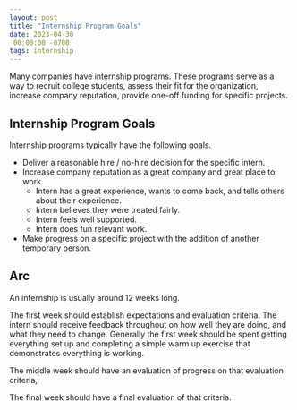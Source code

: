 ```yaml
---
layout: post
title: "Internship Program Goals"
date: 2023-04-30
 00:00:00 -0700
tags: internship
---
```


Many companies have internship programs. These programs serve as a way to recruit college students, assess their fit for the organization, increase company reputation, provide one-off funding for specific projects.

## Internship Program Goals

Internship programs typically have the following goals.

- Deliver a reasonable hire / no-hire decision for the specific intern.
- Increase company reputation as a great company and great place to work.
    - Intern has a great experience, wants to come back, and tells others about their experience.
    - Intern believes they were treated fairly.
    - Intern feels well supported.
    - Intern does fun relevant work.
- Make progress on a specific project with the addition of another temporary person.

## Arc

An internship is usually around 12 weeks long.

The first week should establish expectations and evaluation criteria. The intern should receive feedback throughout on how well they are doing, and what they need to change. Generally the first week should be spent getting everything set up and completing a simple warm up exercise that demonstrates everything is working.

The middle week should have an evaluation of progress on that evaluation criteria,

The final week should have a final evaluation of that criteria.
